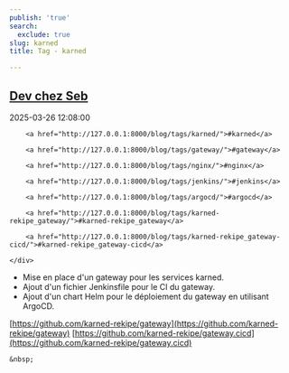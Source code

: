 ```yaml
---
publish: 'true'
search:
  exclude: true
slug: karned
title: Tag - karned

---
```


<!--
  ~ MIT License
  ~
  ~ Copyright (c) 2023-2025 Maciej 'maQ' Kusz <maciej.kusz@gmail.com>
  ~
  ~ Permission is hereby granted, free of charge, to any person obtaining a copy
  ~ of this software and associated documentation files (the "Software"), to deal
  ~ in the Software without restriction, including without limitation the rights
  ~ to use, copy, modify, merge, publish, distribute, sublicense, and/or sell
  ~ copies of the Software, and to permit persons to whom the Software is
  ~ furnished to do so, subject to the following conditions:
  ~
  ~ The above copyright notice and this permission notice shall be included in all
  ~ copies or substantial portions of the Software.
  ~
  ~ THE SOFTWARE IS PROVIDED "AS IS", WITHOUT WARRANTY OF ANY KIND, EXPRESS OR
  ~ IMPLIED, INCLUDING BUT NOT LIMITED TO THE WARRANTIES OF MERCHANTABILITY,
  ~ FITNESS FOR A PARTICULAR PURPOSE AND NONINFRINGEMENT. IN NO EVENT SHALL THE
  ~ AUTHORS OR COPYRIGHT HOLDERS BE LIABLE FOR ANY CLAIM, DAMAGES OR OTHER
  ~ LIABILITY, WHETHER IN AN ACTION OF CONTRACT, TORT OR OTHERWISE, ARISING FROM,
  ~ OUT OF OR IN CONNECTION WITH THE SOFTWARE OR THE USE OR OTHER DEALINGS IN THE
  ~ SOFTWARE.
  -->


## [Dev chez Seb](http://127.0.0.1:8000/blog/gateway/)

<!--suppress LongLine -->
<div class="post-extra">
    <div class="col">
        <p class="post-date">2025-03-26 12:08:00</p>
    </div>
    <div class="col">
    
        <a href="http://127.0.0.1:8000/blog/tags/karned/">#karned</a>
    
        <a href="http://127.0.0.1:8000/blog/tags/gateway/">#gateway</a>
    
        <a href="http://127.0.0.1:8000/blog/tags/nginx/">#nginx</a>
    
        <a href="http://127.0.0.1:8000/blog/tags/jenkins/">#jenkins</a>
    
        <a href="http://127.0.0.1:8000/blog/tags/argocd/">#argocd</a>
    
        <a href="http://127.0.0.1:8000/blog/tags/karned-rekipe_gateway/">#karned-rekipe_gateway</a>
    
        <a href="http://127.0.0.1:8000/blog/tags/karned-rekipe_gateway-cicd/">#karned-rekipe_gateway-cicd</a>
    
    </div>
</div>

- Mise en place d'un gateway pour les services karned.  
- Ajout d'un fichier Jenkinsfile pour le CI du gateway.  
- Ajout d'un chart Helm pour le déploiement du gateway en utilisant ArgoCD.

[https://github.com/karned-rekipe/gateway](https://github.com/karned-rekipe/gateway)
[https://github.com/karned-rekipe/gateway.cicd](https://github.com/karned-rekipe/gateway.cicd)



<div class="post-link">

    &nbsp;

</div>

